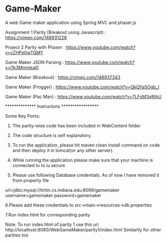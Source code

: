 # Game-Maker
A web Game maker application using Spring MVC and phaser.js

Assignment 1 Parity (Breakout using Javascript) : https://vimeo.com/148931228

Project 2 Parity with Phaser : https://www.youtube.com/watch?v=cZHPe0wTQMY

Game Maker JSON Parsing : https://www.youtube.com/watch?v=I1k3Mmmkal0

Game Maker (Breakout) : https://vimeo.com/148937343

Game Maker (Frogger) : https://www.youtube.com/watch?v=QkQYa5Ogb_I

Game Maker (Pac Man) : https://www.youtube.com/watch?v=7LFsM3qRthU


************** Instructons *****************

Some Key Ponts:
1. The parity-wise code has been included in WebContent folder

2. The code structure is self explanatory.

3. To run the application, please hit maven clean install command on code and then deploy it in tomcat(or any other server).

4. While running the application please make sure that your machine is connected to to iu secure

5. Please use following Database credentials. As of now I have removed it from property file

url=jdbc:mysql://tintin.cs.indiana.edu:8099/gamemaker
username=gamemaker
password=gamemaker

6.Please add these credentials to src->main->resources->db.properties

7.Run index.html for corresponding parity

Note: To run index.html of parity 1 use this url
http://localhost:8080/WebGameMaker/parity1/index.html
Similarlly for other parities too
